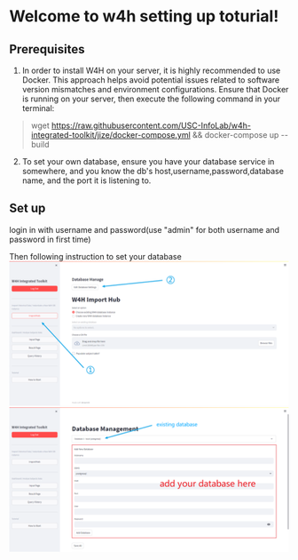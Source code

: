 # Welcome to w4h setting up toturial!

## Prerequisites
1. In order to install W4H on your server, it is highly recommended to use Docker. This approach helps avoid potential issues related to software version mismatches and environment configurations. Ensure that Docker is running on your server, then execute the following command in your terminal:
> wget https://raw.githubusercontent.com/USC-InfoLab/w4h-integrated-toolkit/jize/docker-compose.yml && docker-compose up --build

2. To set your own database, ensure you have your database service in somewhere, and you know the
db's host,username,password,database name, and the port it is listening to.

## Set up
login in with username and password(use "admin" for both username and password in first time)

Then following instruction to set your database
    ![import_page_create](/static/manage_database_1.png)
    ![import_page_create](/static/manage_database_2.png)
